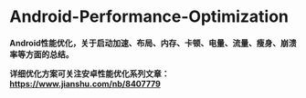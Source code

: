 # Android-Performance-Optimization

**Android性能优化，关于启动加速、布局、内存、卡顿、电量、流量、瘦身、崩溃率等方面的总结。**

**详细优化方案可关注安卓性能优化系列文章：https://www.jianshu.com/nb/8407779**
